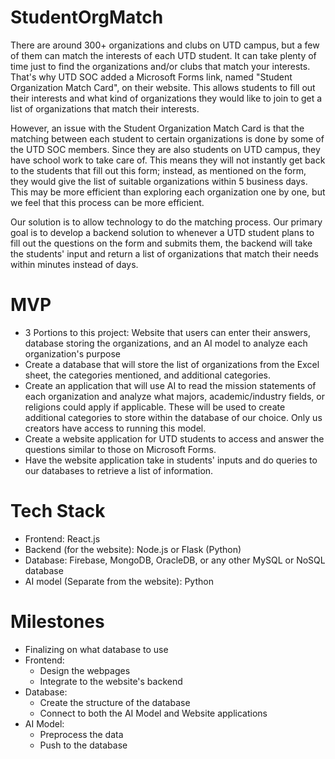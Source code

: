 # StudentOrgMatch
There are around 300+ organizations and clubs on UTD campus, but a few of them can match the interests of each UTD student. It can take plenty of time just to find the organizations and/or clubs that match your interests. That's why UTD SOC added a Microsoft Forms link, named "Student Organization Match Card", on their website. This allows students to fill out their interests and what kind of organizations they would like to join to get a list of organizations that match their interests.

However, an issue with the Student Organization Match Card is that the matching between each student to certain organizations is done by some of the UTD SOC members. Since they are also students on UTD campus, they have school work to take care of. This means they will not instantly get back to the students that fill out this form; instead, as mentioned on the form, they would give the list of suitable organizations within 5 business days. This may be more efficient than exploring each organization one by one, but we feel that this process can be more efficient.

Our solution is to allow technology to do the matching process. Our primary goal is to develop a backend solution to whenever a UTD student plans to fill out the questions on the form and submits them, the backend will take the students' input and return a list of organizations that match their needs within minutes instead of days.

# MVP
- 3 Portions to this project: Website that users can enter their answers, database storing the organizations, and an AI model to analyze each organization's purpose
- Create a database that will store the list of organizations from the Excel sheet, the categories mentioned, and additional categories.
- Create an application that will use AI to read the mission statements of each organization and analyze what majors, academic/industry fields, or religions could apply if applicable. These will be used to create additional categories to store within the database of our choice. Only us creators have access to running this model.
- Create a website application for UTD students to access and answer the questions similar to those on Microsoft Forms.
- Have the website application take in students' inputs and do queries to our databases to retrieve a list of information.

# Tech Stack
- Frontend: React.js
- Backend (for the website): Node.js or Flask (Python)
- Database: Firebase, MongoDB, OracleDB, or any other MySQL or NoSQL database
- AI model (Separate from the website): Python

# Milestones
- Finalizing on what database to use
- Frontend:
  - Design the webpages
  - Integrate to the website's backend
- Database:
  - Create the structure of the database
  - Connect to both the AI Model and Website applications
- AI Model:
  - Preprocess the data
  - Push to the database

